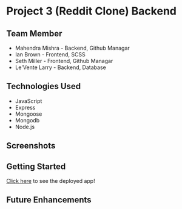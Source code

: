 # Project 3 (Reddit Clone) Backend

## Team Member
- Mahendra Mishra - Backend, Github Managar
- Ian Brown - Frontend, SCSS
- Seth Miller - Frontend, Github Managar
- Le'Vente Larry - Backend, Database 

## Technologies Used
- JavaScript
- Express
- Mongoose
- Mongodb
- Node.js

## Screenshots


## Getting Started

[Click here]() to see the deployed app!

## Future Enhancements
